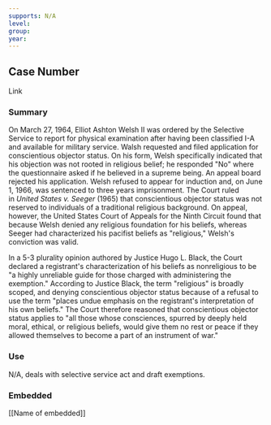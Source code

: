 ```yaml
---
supports: N/A
level: 
group: 
year:
---
```

## Case Number

Link

### Summary
On March 27, 1964, Elliot Ashton Welsh II was ordered by the Selective Service to report for physical examination after having been classified I-A and available for military service. Walsh requested and filed application for conscientious objector status. On his form, Welsh specifically indicated that his objection was not rooted in religious belief; he responded "No" where the questionnaire asked if he believed in a supreme being. An appeal board rejected his application. Welsh refused to appear for induction and, on June 1, 1966, was sentenced to three years imprisonment. The Court ruled in _United States v. Seeger_ (1965) that conscientious objector status was not reserved to individuals of a traditional religious background. On appeal, however, the United States Court of Appeals for the Ninth Circuit found that because Welsh denied any religious foundation for his beliefs, whereas Seeger had characterized his pacifist beliefs as "religious," Welsh's conviction was valid.

In a 5-3 plurality opinion authored by Justice Hugo L. Black, the Court declared a registrant's characterization of his beliefs as nonreligious to be "a highly unreliable guide for those charged with administering the exemption." According to Justice Black, the term "religious" is broadly scoped, and denying conscientious objector status because of a refusal to use the term "places undue emphasis on the registrant's interpretation of his own beliefs." The Court therefore reasoned that conscientious objector status applies to "all those whose consciences, spurred by deeply held moral, ethical, or religious beliefs, would give them no rest or peace if they allowed themselves to become a part of an instrument of war."

### Use

N/A, deals with selective service act and draft exemptions.

### Embedded

[[Name of embedded]]